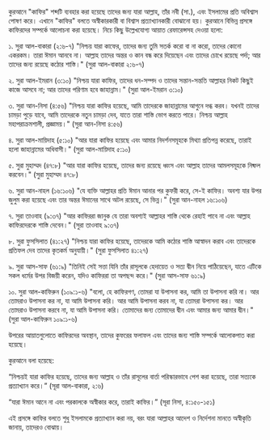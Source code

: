 কুরআনে "কাফির" শব্দটি ব্যবহার করা হয়েছে তাদের জন্য যারা আল্লাহ, তাঁর নবী (সা.), এবং ইসলামের প্রতি অবিশ্বাস পোষণ করে। এখানে "কাফির" বলতে অস্বীকারকারী বা বিশ্বাস প্রত্যাখ্যানকারী বোঝানো হয়। কুরআনে বিভিন্ন প্রসঙ্গে কাফিরদের সম্পর্কে আলোচনা করা হয়েছে। নিচে কিছু উল্লেখযোগ্য আয়াত রেফারেন্সসহ দেওয়া হলো:

১. সুরা আল-বাকারা (২:৬-৭)
"নিশ্চয় যারা কাফের, তাদের জন্য তুমি সতর্ক করো বা না করো, তাদের কোনো একরকম। তারা ঈমান আনবে না। আল্লাহ তাদের অন্তর ও কান বন্ধ করে দিয়েছেন এবং তাদের চোখে রয়েছে পর্দা; আর তাদের জন্য রয়েছে কঠোর শাস্তি।"
(সুরা আল-বাকারা ২:৬-৭)

২. সুরা আল-ইমরান (৩:১০)
"নিশ্চয় যারা কাফির, তাদের ধন-সম্পদ ও তাদের সন্তান-সন্ততি আল্লাহর নিকট কিছুই কাজে আসবে না; আর তাদের পরিণাম হবে জাহান্নাম।"
(সুরা আল-ইমরান ৩:১০)

৩. সুরা আন-নিসা (৪:৫৬)
"নিশ্চয় যারা কাফির হয়েছে, আমি তাদেরকে জাহান্নামের আগুনে দগ্ধ করব। যখনই তাদের চামড়া পুড়ে যাবে, আমি তাদেরকে নতুন চামড়া দেব, যাতে তারা শাস্তি ভোগ করতে পারে। নিশ্চয় আল্লাহ মহাপরাক্রমশালী, প্রজ্ঞাময়।"
(সুরা আন-নিসা ৪:৫৬)

৪. সুরা আল-মায়িদাহ (৫:১০)
"আর যারা কাফির হয়েছে এবং আমার নিদর্শনসমূহকে মিথ্যা প্রতিপন্ন করেছে, তারাই হলো জাহান্নামের অধিবাসী।"
(সুরা আল-মায়িদাহ ৫:১০)

৫. সুরা মুহাম্মদ (৪৭:৮)
"আর যারা কাফির হয়েছে, তাদের জন্য রয়েছে ধ্বংস এবং আল্লাহ তাদের আমলসমূহকে নিষ্ফল করবেন।"
(সুরা মুহাম্মদ ৪৭:৮)

৬. সুরা আন-নাহল (১৬:১০৬)
"যে ব্যক্তি আল্লাহর প্রতি ঈমান আনার পর কুফরী করে, সে-ই কাফির। অবশ্য যার উপর জুলুম করা হয়েছে এবং তার অন্তর ঈমানের সাথে অটল রয়েছে, সে ভিন্ন।"
(সুরা আন-নাহল ১৬:১০৬)

৭. সুরা তাওবাহ (৯:৩৭)
"আর কাফিররা জানুক যে তারা অবশ্যই আল্লাহর শাস্তি থেকে রেহাই পাবে না এবং আল্লাহ কাফিরদেরকে শাস্তি দেবেন।"
(সুরা তাওবাহ ৯:৩৭)

৮. সুরা ফুসসিলাত (৪১:২৭)
"নিশ্চয় যারা কাফির হয়েছে, তাদেরকে আমি কঠোর শাস্তি আস্বাদন করাব এবং তাদেরকে প্রতিফল দেব তাদের কৃতকর্ম অনুযায়ী।"
(সুরা ফুসসিলাত ৪১:২৭)

৯. সুরা আস-সাফ (৬১:৯)
"তিনিই সেই সত্তা যিনি তাঁর রাসূলকে হেদায়েত ও সত্য দ্বীন নিয়ে পাঠিয়েছেন, যাতে এটিকে সকল ধর্মের উপর বিজয়ী করেন, যদিও কাফিররা তা অপছন্দ করে।"
(সুরা আস-সাফ ৬১:৯)

১০. সুরা আল-কাফিরুন (১০৯:১-৬)
"বলো, হে কাফিরগণ, তোমরা যা উপাসনা কর, আমি তা উপাসনা করি না। আর তোমরাও উপাসনা কর না, যা আমি উপাসনা করি। আর আমি উপাসনা করব না, যা তোমরা উপাসনা কর। আর তোমরাও উপাসনা করবে না, যা আমি উপাসনা করি। তোমাদের জন্য তোমাদের দ্বীন এবং আমার জন্য আমার দ্বীন।"
(সুরা আল-কাফিরুন ১০৯:১-৬)

উপরের আয়াতগুলোতে কাফিরদের অবস্থান, তাদের কুফরের ফলাফল এবং তাদের জন্য শাস্তি সম্পর্কে আলোকপাত করা হয়েছে।


কুরআনে বলা হয়েছে:

“নিশ্চয়ই যারা কাফির হয়েছে, তাদের জন্য আল্লাহ ও তাঁর রাসূলের বার্তা পরিস্কারভাবে পেশ করা হয়েছে, তারা সত্যকে প্রত্যাখ্যান করে।” (সূরা আল-বাকারা, ২:৬)

“যারা ঈমান আনে না এবং পরকালকে অস্বীকার করে, তারাই কাফির।” (সূরা নিসা, ৪:১৫০-১৫১)

এই প্রসঙ্গে কাফির বলতে শুধু ইসলামকে প্রত্যাখ্যান করা নয়, বরং যারা আল্লাহর আদেশ ও নির্দেশনা মানতে অস্বীকৃতি জানায়, তাদেরও বোঝায়।